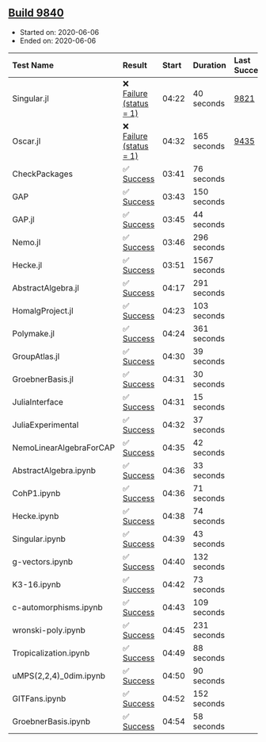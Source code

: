 ## [Build 9840](https://oscarci.mathematik.uni-kl.de/job/oscar/9840/)

* Started on: 2020-06-06
* Ended on: 2020-06-06

| Test Name    | Result | Start | Duration | Last Success | First Failure |
|:-------------|:-------|:------|:---------|:-------------|:--------------|
| Singular.jl | ❌ [Failure (status = 1)](https://oscarci.mathematik.uni-kl.de/job/oscar/9840/artifact/logs/build-9840/Singular.jl.log) | 04:22 | 40 seconds | [9821](https://oscarci.mathematik.uni-kl.de/job/oscar/9821/) | [9822](https://oscarci.mathematik.uni-kl.de/job/oscar/9822/) |
| Oscar.jl | ❌ [Failure (status = 1)](https://oscarci.mathematik.uni-kl.de/job/oscar/9840/artifact/logs/build-9840/Oscar.jl.log) | 04:32 | 165 seconds | [9435](https://oscarci.mathematik.uni-kl.de/job/oscar/9435/) | [9436](https://oscarci.mathematik.uni-kl.de/job/oscar/9436/) |
| CheckPackages | ✅ [Success](https://oscarci.mathematik.uni-kl.de/job/oscar/9840/artifact/logs/build-9840/CheckPackages.log) | 03:41 | 76 seconds |  |  |
| GAP | ✅ [Success](https://oscarci.mathematik.uni-kl.de/job/oscar/9840/artifact/logs/build-9840/GAP.log) | 03:43 | 150 seconds |  |  |
| GAP.jl | ✅ [Success](https://oscarci.mathematik.uni-kl.de/job/oscar/9840/artifact/logs/build-9840/GAP.jl.log) | 03:45 | 44 seconds |  |  |
| Nemo.jl | ✅ [Success](https://oscarci.mathematik.uni-kl.de/job/oscar/9840/artifact/logs/build-9840/Nemo.jl.log) | 03:46 | 296 seconds |  |  |
| Hecke.jl | ✅ [Success](https://oscarci.mathematik.uni-kl.de/job/oscar/9840/artifact/logs/build-9840/Hecke.jl.log) | 03:51 | 1567 seconds |  |  |
| AbstractAlgebra.jl | ✅ [Success](https://oscarci.mathematik.uni-kl.de/job/oscar/9840/artifact/logs/build-9840/AbstractAlgebra.jl.log) | 04:17 | 291 seconds |  |  |
| HomalgProject.jl | ✅ [Success](https://oscarci.mathematik.uni-kl.de/job/oscar/9840/artifact/logs/build-9840/HomalgProject.jl.log) | 04:23 | 103 seconds |  |  |
| Polymake.jl | ✅ [Success](https://oscarci.mathematik.uni-kl.de/job/oscar/9840/artifact/logs/build-9840/Polymake.jl.log) | 04:24 | 361 seconds |  |  |
| GroupAtlas.jl | ✅ [Success](https://oscarci.mathematik.uni-kl.de/job/oscar/9840/artifact/logs/build-9840/GroupAtlas.jl.log) | 04:30 | 39 seconds |  |  |
| GroebnerBasis.jl | ✅ [Success](https://oscarci.mathematik.uni-kl.de/job/oscar/9840/artifact/logs/build-9840/GroebnerBasis.jl.log) | 04:31 | 30 seconds |  |  |
| JuliaInterface | ✅ [Success](https://oscarci.mathematik.uni-kl.de/job/oscar/9840/artifact/logs/build-9840/JuliaInterface.log) | 04:31 | 15 seconds |  |  |
| JuliaExperimental | ✅ [Success](https://oscarci.mathematik.uni-kl.de/job/oscar/9840/artifact/logs/build-9840/JuliaExperimental.log) | 04:32 | 37 seconds |  |  |
| NemoLinearAlgebraForCAP | ✅ [Success](https://oscarci.mathematik.uni-kl.de/job/oscar/9840/artifact/logs/build-9840/NemoLinearAlgebraForCAP.log) | 04:35 | 42 seconds |  |  |
| AbstractAlgebra.ipynb | ✅ [Success](https://oscarci.mathematik.uni-kl.de/job/oscar/9840/artifact/logs/build-9840/AbstractAlgebra.ipynb.log) | 04:36 | 33 seconds |  |  |
| CohP1.ipynb | ✅ [Success](https://oscarci.mathematik.uni-kl.de/job/oscar/9840/artifact/logs/build-9840/CohP1.ipynb.log) | 04:36 | 71 seconds |  |  |
| Hecke.ipynb | ✅ [Success](https://oscarci.mathematik.uni-kl.de/job/oscar/9840/artifact/logs/build-9840/Hecke.ipynb.log) | 04:38 | 74 seconds |  |  |
| Singular.ipynb | ✅ [Success](https://oscarci.mathematik.uni-kl.de/job/oscar/9840/artifact/logs/build-9840/Singular.ipynb.log) | 04:39 | 43 seconds |  |  |
| g-vectors.ipynb | ✅ [Success](https://oscarci.mathematik.uni-kl.de/job/oscar/9840/artifact/logs/build-9840/g-vectors.ipynb.log) | 04:40 | 132 seconds |  |  |
| K3-16.ipynb | ✅ [Success](https://oscarci.mathematik.uni-kl.de/job/oscar/9840/artifact/logs/build-9840/K3-16.ipynb.log) | 04:42 | 73 seconds |  |  |
| c-automorphisms.ipynb | ✅ [Success](https://oscarci.mathematik.uni-kl.de/job/oscar/9840/artifact/logs/build-9840/c-automorphisms.ipynb.log) | 04:43 | 109 seconds |  |  |
| wronski-poly.ipynb | ✅ [Success](https://oscarci.mathematik.uni-kl.de/job/oscar/9840/artifact/logs/build-9840/wronski-poly.ipynb.log) | 04:45 | 231 seconds |  |  |
| Tropicalization.ipynb | ✅ [Success](https://oscarci.mathematik.uni-kl.de/job/oscar/9840/artifact/logs/build-9840/Tropicalization.ipynb.log) | 04:49 | 88 seconds |  |  |
| uMPS(2,2,4)_0dim.ipynb | ✅ [Success](https://oscarci.mathematik.uni-kl.de/job/oscar/9840/artifact/logs/build-9840/uMPS-2-2-4-_0dim.ipynb.log) | 04:50 | 90 seconds |  |  |
| GITFans.ipynb | ✅ [Success](https://oscarci.mathematik.uni-kl.de/job/oscar/9840/artifact/logs/build-9840/GITFans.ipynb.log) | 04:52 | 152 seconds |  |  |
| GroebnerBasis.ipynb | ✅ [Success](https://oscarci.mathematik.uni-kl.de/job/oscar/9840/artifact/logs/build-9840/GroebnerBasis.ipynb.log) | 04:54 | 58 seconds |  |  |
